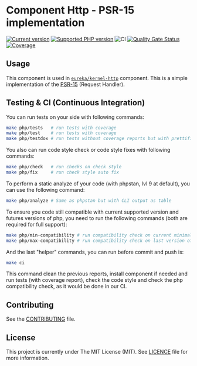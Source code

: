 # Component Http - PSR-15 implementation

[![Current version](https://img.shields.io/packagist/v/eureka/component-http.svg?logo=composer)](https://packagist.org/packages/eureka/component-http)
[![Supported PHP version](https://img.shields.io/static/v1?logo=php&label=PHP&message=7.4%20-%208.4&color=777bb4)](https://packagist.org/packages/eureka/component-http)
![CI](https://github.com/eureka-framework/component-http/workflows/CI/badge.svg)
[![Quality Gate Status](https://sonarcloud.io/api/project_badges/measure?project=eureka-framework_component-http&metric=alert_status)](https://sonarcloud.io/dashboard?id=eureka-framework_component-http)
[![Coverage](https://sonarcloud.io/api/project_badges/measure?project=eureka-framework_component-http&metric=coverage)](https://sonarcloud.io/dashboard?id=eureka-framework_component-http)

## Usage
 This component is used in [`eureka/kernel-http`](https://github.com/eureka-framework/kernel-http/) component.
 This is a simple implementation of the [PSR-15](https://www.php-fig.org/psr/psr-15/) (Request Handler).

## Testing & CI (Continuous Integration)

You can run tests on your side with following commands:
```bash
make php/tests   # run tests with coverage
make php/test    # run tests with coverage
make php/testdox # run tests without coverage reports but with prettified output
```

You also can run code style check or code style fixes with following commands:
```bash
make php/check   # run checks on check style
make php/fix     # run check style auto fix
```

To perform a static analyze of your code (with phpstan, lvl 9 at default), you can use the following command:
```bash
make php/analyze # Same as phpstan but with CLI output as table
```

To ensure you code still compatible with current supported version and futures versions of php, you need to
run the following commands (both are required for full support):
```bash
make php/min-compatibility # run compatibility check on current minimal version of php we support
make php/max-compatibility # run compatibility check on last version of php we will support in future
```

And the last "helper" commands, you can run before commit and push is:
```bash
make ci
```
This command clean the previous reports, install component if needed and run tests (with coverage report),
check the code style and check the php compatibility check, as it would be done in our CI.

## Contributing

See the [CONTRIBUTING](CONTRIBUTING.md) file.

## License

This project is currently under The MIT License (MIT). See [LICENCE](LICENSE) file for more information.

